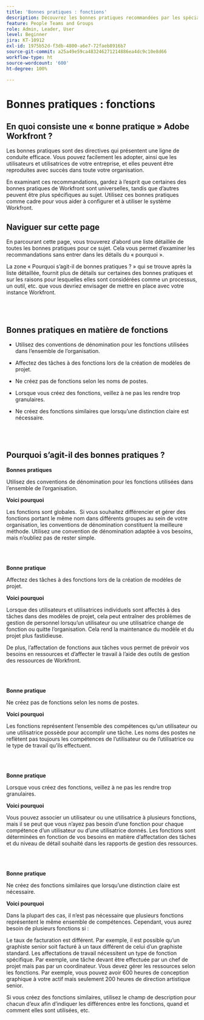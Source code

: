 ```yaml
---
title: 'Bonnes pratiques : fonctions'
description: Découvrez les bonnes pratiques recommandées par les spécialistes Adobe Workfront en matière de configuration, de gestion et d'utilisation des fonctions dans Workfront.
feature: People Teams and Groups
role: Admin, Leader, User
level: Beginner
jira: KT-10912
exl-id: 1975b52d-f3db-4800-a6e7-72faeb8916b7
source-git-commit: a25a49e59ca483246271214886ea4dc9c10e8d66
workflow-type: ht
source-wordcount: '600'
ht-degree: 100%

---
```


# Bonnes pratiques : fonctions

## En quoi consiste une « bonne pratique » Adobe Workfront ?

Les bonnes pratiques sont des directives qui présentent une ligne de conduite efficace. Vous pouvez facilement les adopter, ainsi que les utilisateurs et utilisatrices de votre entreprise, et elles peuvent être reproduites avec succès dans toute votre organisation.

En examinant ces recommandations, gardez à l’esprit que certaines des bonnes pratiques de Workfront sont universelles, tandis que d’autres peuvent être plus spécifiques au sujet. Utilisez ces bonnes pratiques comme cadre pour vous aider à configurer et à utiliser le système Workfront.

## Naviguer sur cette page

En parcourant cette page, vous trouverez d’abord une liste détaillée de toutes les bonnes pratiques pour ce sujet. Cela vous permet d’examiner les recommandations sans entrer dans les détails du « pourquoi ».

La zone « Pourquoi s’agit-il de bonnes pratiques ? » qui se trouve après la liste détaillée, fournit plus de détails sur certaines des bonnes pratiques et sur les raisons pour lesquelles elles sont considérées comme un processus, un outil, etc. que vous devriez envisager de mettre en place avec votre instance Workfront.

</br>
</br>

## Bonnes pratiques en matière de fonctions

* Utilisez des conventions de dénomination pour les fonctions utilisées dans l’ensemble de l’organisation.

* Affectez des tâches à des fonctions lors de la création de modèles de projet.

* Ne créez pas de fonctions selon les noms de postes.

* Lorsque vous créez des fonctions, veillez à ne pas les rendre trop granulaires.

* Ne créez des fonctions similaires que lorsqu’une distinction claire est nécessaire.

</br>
</br>

## Pourquoi s’agit-il des bonnes pratiques ?

**Bonnes pratiques**

Utilisez des conventions de dénomination pour les fonctions utilisées dans l’ensemble de l’organisation.

**Voici pourquoi**

Les fonctions sont globales.  Si vous souhaitez différencier et gérer des fonctions portant le même nom dans différents groupes au sein de votre organisation, les conventions de dénomination constituent la meilleure méthode. Utilisez une convention de dénomination adaptée à vos besoins, mais n’oubliez pas de rester simple.

</br>
</br>

**Bonne pratique**

Affectez des tâches à des fonctions lors de la création de modèles de projet.

**Voici pourquoi**

Lorsque des utilisateurs et utilisatrices individuels sont affectés à des tâches dans des modèles de projet, cela peut entraîner des problèmes de gestion de personnel lorsqu’un utilisateur ou une utilisatrice change de fonction ou quitte l’organisation. Cela rend la maintenance du modèle et du projet plus fastidieuse.

De plus, l’affectation de fonctions aux tâches vous permet de prévoir vos besoins en ressources et d’affecter le travail à l’aide des outils de gestion des ressources de Workfront.

</br>
</br>

**Bonne pratique**

Ne créez pas de fonctions selon les noms de postes.

**Voici pourquoi**

Les fonctions représentent l’ensemble des compétences qu’un utilisateur ou une utilisatrice possède pour accomplir une tâche. Les noms des postes ne reflètent pas toujours les compétences de l’utilisateur ou de l’utilisatrice ou le type de travail qu’ils effectuent.

</br>
</br>

**Bonne pratique**

Lorsque vous créez des fonctions, veillez à ne pas les rendre trop granulaires.

**Voici pourquoi**

Vous pouvez associer un utilisateur ou une utilisatrice à plusieurs fonctions, mais il se peut que vous n’ayez pas besoin d’une fonction pour chaque compétence d’un utilisateur ou d’une utilisatrice donnés. Les fonctions sont déterminées en fonction de vos besoins en matière d’affectation des tâches et du niveau de détail souhaité dans les rapports de gestion des ressources.

</br>
</br>

**Bonne pratique**

Ne créez des fonctions similaires que lorsqu’une distinction claire est nécessaire.

**Voici pourquoi**

Dans la plupart des cas, il n’est pas nécessaire que plusieurs fonctions représentent le même ensemble de compétences. Cependant, vous aurez besoin de plusieurs fonctions si :

Le taux de facturation est différent. Par exemple, il est possible qu’un graphiste senior soit facturé à un taux différent de celui d’un graphiste standard.
Les affectations de travail nécessitent un type de fonction spécifique. Par exemple, une tâche devant être effectuée par un chef de projet mais pas par un coordinateur.
Vous devez gérer les ressources selon les fonctions. Par exemple, vous pouvez avoir 600 heures de conception graphique à votre actif mais seulement 200 heures de direction artistique senior.


Si vous créez des fonctions similaires, utilisez le champ de description pour chacun d’eux afin d’indiquer les différences entre les fonctions, quand et comment elles sont utilisées, etc.

